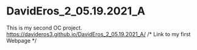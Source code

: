# DavidEros_2_05.19.2021_A

This is my second OC project.
https://davideros3.github.io/DavidEros_2_05.19.2021_A/  /* Link to my first Webpage */
